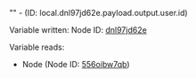 "" - (ID: local.dnl97jd62e.payload.output.user.id)

Variable written:
Node ID: [dnl97jd62e](../nodes/dnl97jd62e.md)

Variable reads:
* Node (Node ID: [556oibw7qb](../nodes/556oibw7qb.md))

